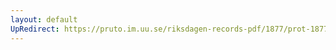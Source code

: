 ```yaml
---
layout: default
UpRedirect: https://pruto.im.uu.se/riksdagen-records-pdf/1877/prot-1877--fk--033/prot-1877--fk--033_017.pdf
---
```

